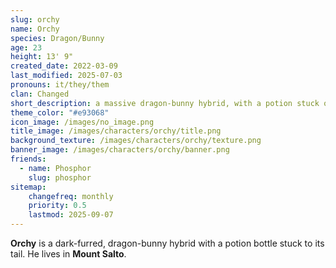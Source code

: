 ```yaml
---
slug: orchy
name: Orchy
species: Dragon/Bunny
age: 23
height: 13' 9"
created_date: 2022-03-09
last_modified: 2025-07-03
pronouns: it/they/them
clan: Changed
short_description: a massive dragon-bunny hybrid, with a potion stuck on his tail
theme_color: "#e93068"
icon_image: /images/no_image.png
title_image: /images/characters/orchy/title.png
background_texture: /images/characters/orchy/texture.png
banner_image: /images/characters/orchy/banner.png
friends:
  - name: Phosphor
    slug: phosphor
sitemap:
    changefreq: monthly
    priority: 0.5
    lastmod: 2025-09-07
---
```

**Orchy** is a dark-furred, dragon-bunny hybrid with a potion bottle stuck to its tail. He lives in **Mount Salto**.